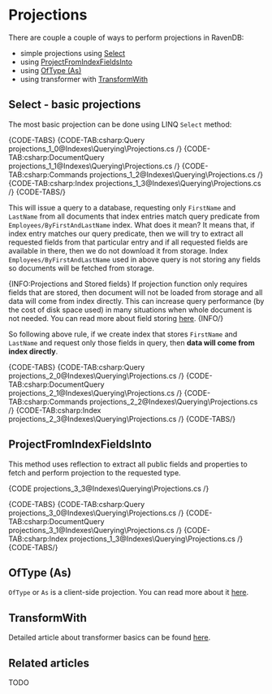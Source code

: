 ﻿# Projections

There are couple a couple of ways to perform projections in RavenDB:

- simple projections using [Select](../../indexes/querying/projections#select---basic-projections)
- using [ProjectFromIndexFieldsInto](../../indexes/querying/projections#projectfromindexfieldsinto)
- using [OfType (As)](../../indexes/querying/projections#oftype-as)
- using transformer with [TransformWith](../../indexes/querying/projections#transformwith)

## Select - basic projections

The most basic projection can be done using LINQ `Select` method:

{CODE-TABS}
{CODE-TAB:csharp:Query projections_1_0@Indexes\Querying\Projections.cs /}
{CODE-TAB:csharp:DocumentQuery projections_1_1@Indexes\Querying\Projections.cs /}
{CODE-TAB:csharp:Commands projections_1_2@Indexes\Querying\Projections.cs /}
{CODE-TAB:csharp:Index projections_1_3@Indexes\Querying\Projections.cs /}
{CODE-TABS/}

This will issue a query to a database, requesting only `FirstName` and `LastName` from all documents that index entries match query predicate from `Employees/ByFirstAndLastName` index. What does it mean? It means that, if index entry matches our query predicate, then we will try to extract all requested fields from that particular entry and if all requested fields are available in there, then we do not download it from storage. Index `Employees/ByFirstAndLastName` used in above query is not storing any fields so documents will be fetched from storage.

{INFO:Projections and Stored fields}
If projection function only requires fields that are stored, then document will not be loaded from storage and all data will come from index directly. This can increase query performance (by the cost of disk space used) in many situations when whole document is not needed. You can read more about field storing [here]().
{INFO/}

So following above rule, if we create index that stores `FirstName` and `LastName` and request only those fields in query, then **data will come from index directly**.

{CODE-TABS}
{CODE-TAB:csharp:Query projections_2_0@Indexes\Querying\Projections.cs /}
{CODE-TAB:csharp:DocumentQuery projections_2_1@Indexes\Querying\Projections.cs /}
{CODE-TAB:csharp:Commands projections_2_2@Indexes\Querying\Projections.cs /}
{CODE-TAB:csharp:Index projections_2_3@Indexes\Querying\Projections.cs /}
{CODE-TABS/}

## ProjectFromIndexFieldsInto

This method uses reflection to extract all public fields and properties to fetch and perform projection to the requested type.

{CODE projections_3_3@Indexes\Querying\Projections.cs /}

{CODE-TABS}
{CODE-TAB:csharp:Query projections_3_0@Indexes\Querying\Projections.cs /}
{CODE-TAB:csharp:DocumentQuery projections_3_1@Indexes\Querying\Projections.cs /}
{CODE-TAB:csharp:Index projections_1_3@Indexes\Querying\Projections.cs /}
{CODE-TABS/}

## OfType (As)

`OfType` or `As` is a client-side projection. You can read more about it [here](../../client-api/session/querying/how-to-perform-projection#oftype-as---simple-projection).

## TransformWith

Detailed article about transformer basics can be found [here](../../transformers/what-are-transformers).

## Related articles

TODO